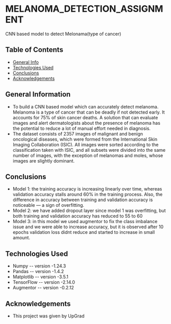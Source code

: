 # MELANOMA_DETECTION_ASSIGNMENT
CNN based model to detect Melonama(type of cancer)

## Table of Contents
* [General Info](#general-information)
* [Technologies Used](#technologies-used)
* [Conclusions](#conclusions)
* [Acknowledgements](#acknowledgements)

<!-- You can include any other section that is pertinent to your problem -->

## General Information
- To build a CNN based model which can accurately detect melanoma. Melanoma is a type of cancer that can be deadly if not detected early. It accounts for 75% of skin cancer deaths. A solution that can evaluate images and alert dermatologists about the presence of melanoma has the potential to reduce a lot of manual effort needed in diagnosis.
- The dataset consists of 2357 images of malignant and benign oncological diseases, which were formed from the International Skin Imaging Collaboration (ISIC). All images were sorted according to the classification taken with ISIC, and all subsets were divided into the same number of images, with the exception of melanomas and moles, whose images are slightly dominant.

<!-- You don't have to answer all the questions - just the ones relevant to your project. -->

## Conclusions
- Model 1: the training accuracy is increasing linearly over time, whereas validation accuracy stalls around 60% in the training process. Also, the difference in accuracy between training and validation accuracy is noticeable — a sign of overfitting.
- Model 2: we have added dropout layer since model 1 was overfitting, but both training and validation accuracy has reduced to 55 to 60 
- Model 3: in this model we used augmentor to fix the class imbalance issue and we were able to increase accuracy, but it is observed after 10 epochs validation loss didnt reduce and started to increase in small amount.

<!-- You don't have to answer all the questions - just the ones relevant to your project. -->

## Technologies Used
- Numpy -- version -1.24.3
- Pandas -- version -1.4.2
- Matplotlib -- version -3.5.1
- TensorFlow -- version -2.14.0
- Augmentor -- version -0.2.12

<!-- As the libraries versions keep on changing, it is recommended to mention the version of library used in this project -->

## Acknowledgements

- This project was given by UpGrad

